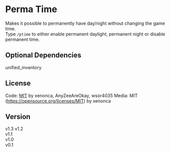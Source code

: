 Perma Time
=============

Makes it possible to permanently have day/night without changing the game time.  
Type `/ptime` to either enable permanent daylight, permanent night or disable permanent time.


Optional Dependencies
--------------
unified_inventory


License
---------

Code: [MIT](https://opensource.org/licenses/MIT) by xenonca, AnyZeeAreOkay, wsor4035
Media: MIT (https://opensource.org/licenses/MIT) by xenonca


Version
---------
v1.3
v1.2  
v1.1  
v1.0  
v0.1
